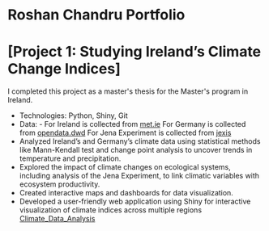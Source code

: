 #  Roshan Chandru Portfolio

# [Project 1: Studying Ireland’s Climate Change Indices] 
I completed this project as a master's thesis for the Master's program in Ireland.
* Technologies: Python, Shiny, Git
* Data: - For Ireland is collected from [met.ie](https://www.met.ie/climate/climate-change-indices-etccdi)
      For Germany is collected from [opendata.dwd](https://opendata.dwd.de)
      For Jena Experiment is collected from [jexis](https://jexis.idiv.de/)
* Analyzed Ireland’s and Germany’s climate data using statistical methods like Mann-Kendall test and change point
analysis to uncover trends in temperature and precipitation.
* Explored the impact of climate changes on ecological systems, including analysis of the Jena Experiment, to link climatic
variables with ecosystem productivity.
* Created interactive maps and dashboards for data visualization.
* Developed a user-friendly web application using Shiny for interactive visualization of climate indices across multiple
regions [Climate_Data_Analysis](https://climatepredictions.shinyapps.io/apppy/)
